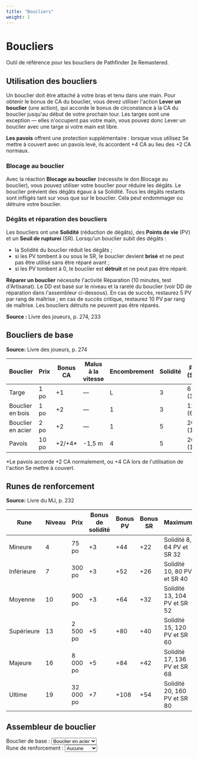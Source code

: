 ```yaml
---
title: "Boucliers"
weight: 1
---
```


# Boucliers

Outil de référence pour les boucliers de Pathfinder 2e Remastered.

## Utilisation des boucliers

Un bouclier doit être attaché à votre bras et tenu dans une main. Pour obtenir le bonus de CA du bouclier, vous devez utiliser l'action **Lever un bouclier** (une action), qui accorde le bonus de circonstance à la CA du bouclier jusqu'au début de votre prochain tour. Les targes sont une exception — elles n'occupent pas votre main, vous pouvez donc Lever un bouclier avec une targe si votre main est libre.

**Les pavois** offrent une protection supplémentaire : lorsque vous utilisez Se mettre à couvert avec un pavois levé, ils accordent +4 CA au lieu des +2 CA normaux.

### Blocage au bouclier

Avec la réaction **Blocage au bouclier** (nécessite le don Blocage au bouclier), vous pouvez utiliser votre bouclier pour réduire les dégâts. Le bouclier prévient des dégâts égaux à sa Solidité. Tous les dégâts restants sont infligés tant sur vous que sur le bouclier. Cela peut endommager ou détruire votre bouclier.

### Dégâts et réparation des boucliers

Les boucliers ont une **Solidité** (réduction de dégâts), des **Points de vie** (PV) et un **Seuil de rupturei** (SR). Lorsqu'un bouclier subit des dégâts :
- la Solidité du bouclier réduit les dégâts ;
- si les PV tombent à ou sous le SR, le bouclier devient **brisé** et ne peut pas être utilisé sans être réparé avant ;
- si les PV tombent à 0, le bouclier est **détruit** et ne peut pas être réparé.

**Réparer un bouclier** nécessite l'activité Réparation (10 minutes, test d'Artisanat). Le DD est basé sur le niveau et la rareté du bouclier (voir DD de réparation dans l'assembleur ci-dessous). En cas de succès, restaurez 5 PV par rang de maîtrise ; en cas de succès critique, restaurez 10 PV par rang de maîtrise. Les boucliers détruits ne peuvent pas être réparés.

**Source :** Livre des joueurs, p. 274, 233

## Boucliers de base

**Source:** Livre des joueurs, p. 274

| Bouclier | Prix | Bonus CA | Malus à la vitesse | Encombrement | Solidité | PV (SR) |
|----------|------|----------|---------------------|--------------|----------|---------|
| Targe | 1 po | +1 | — | L | 3 | 6 (3) |
| Bouclier en bois | 1 po | +2 | — | 1 | 3 | 12 (6) |
| Bouclier en acier | 2 po | +2 | — | 1 | 5 | 20 (10) |
| Pavois | 10 po | +2/+4* | -1,5 m | 4 | 5 | 20 (10) |

*Le pavois accorde +2 CA normalement, ou +4 CA lors de l'utilisation de l'action Se mettre à couvert.

## Runes de renforcement

**Source:** Livre du MJ, p. 232

| Rune | Niveau | Prix | Bonus de solidité | Bonus PV | Bonus SR | Maximum |
|------|--------|------|-------------------|----------|----------|---------|
| Mineure | 4 | 75 po | +3 | +44 | +22 | Solidité 8, 64 PV et SR 32 |
| Inférieure | 7 | 300 po | +3 | +52 | +26 | Solidité 10, 80 PV et SR 40 |
| Moyenne | 10 | 900 po | +3 | +64 | +32 | Solidité 13, 104 PV et SR 52 |
| Supérieure | 13 | 2 500 po | +5 | +80 | +40 | Solidité 15, 120 PV et SR 60 |
| Majeure | 16 | 8 000 po | +5 | +84 | +42 | Solidité 17, 136 PV et SR 68 |
| Ultime | 19 | 32 000 po | +7 | +108 | +54 | Solidité 20, 160 PV et SR 80 |

## Assembleur de bouclier

<div class="shield-calculator">
  <div>
    <label for="shield-select-fr">Bouclier de base :</label>
    <select id="shield-select-fr" onchange="calculateShield('fr')">
      <option value="buckler">Targe</option>
      <option value="wooden">Bouclier en bois</option>
      <option value="steel" selected>Bouclier en acier</option>
      <option value="tower">Pavois</option>
    </select>
  </div>

  <div>
    <label for="rune-select-fr">Rune de renforcement :</label>
    <select id="rune-select-fr" onchange="calculateShield('fr')">
      <option value="none" selected>Aucune</option>
      <option value="minor">Mineure</option>
      <option value="lesser">Inférieure</option>
      <option value="moderate">Moyenne</option>
      <option value="greater">Supérieure</option>
      <option value="major">Majeure</option>
      <option value="supreme">Ultime</option>
    </select>
  </div>

  <div id="shield-result-fr"></div>
</div>

<script>
document.addEventListener('DOMContentLoaded', function() {
  calculateShield('fr');
});
</script>
